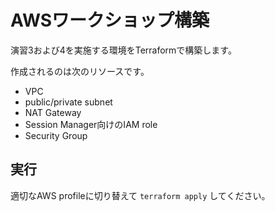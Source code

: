 # AWSワークショップ構築

演習3および4を実施する環境をTerraformで構築します。

作成されるのは次のリソースです。

* VPC
* public/private subnet
* NAT Gateway
* Session Manager向けのIAM role
* Security Group

## 実行

適切なAWS profileに切り替えて `terraform apply` してください。
